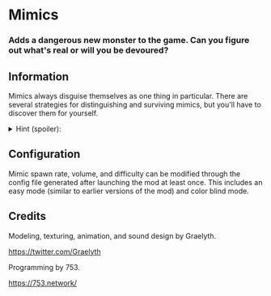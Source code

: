 # Mimics
### Adds a dangerous new monster to the game. Can you figure out what's real or will you be devoured?

## Information
Mimics always disguise themselves as one thing in particular. There are several strategies for distinguishing and surviving mimics, but you'll have to discover them for yourself.
<details>
  <summary>Hint (spoiler):</summary>
Try using different equipment!
</details>

## Configuration
Mimic spawn rate, volume, and difficulty can be modified through the config file generated after launching the mod at least once. This includes an easy mode (similar to earlier versions of the mod) and color blind mode.

## Credits
Modeling, texturing, animation, and sound design by Graelyth.

https://twitter.com/Graelyth

Programming by 753.

https://753.network/